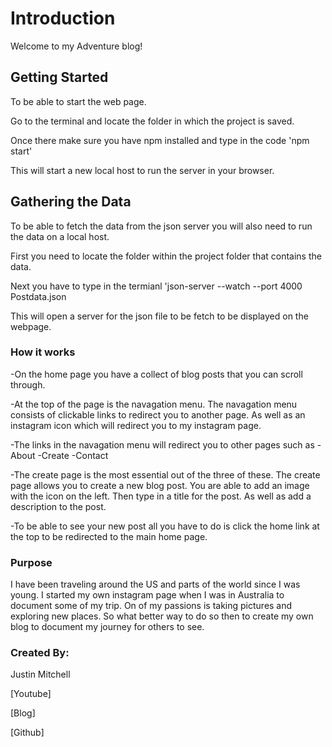# Introduction 

Welcome to my Adventure blog!

## Getting Started 

To be able to start the web page. 

Go to the terminal and locate the folder in which the project is saved. 

Once there make sure you have npm installed and type in the code 'npm start'

This will start a new local host to run the server in your browser. 

## Gathering the Data

To be able to fetch the data from the json server you will also need to run the data on a local host. 

First you need to locate the folder within the project folder that contains the data. 

Next you have to type in the termianl 'json-server --watch --port 4000 Postdata.json

This will open a server for the json file to be fetch to be displayed on the webpage.

### How it works 

-On the home page you have a collect of blog posts that you can scroll through. 

-At the top of the page is the navagation menu. The navagation menu consists of clickable links to redirect you to another page. As well as an instagram icon which will redirect you to my instagram page. 

-The links in the navagation menu will redirect you to other pages such as 
    -About 
    -Create 
    -Contact 

-The create page is the most essential out of the three of these. The create page allows you to create a new blog post. You are able to add an image with the icon on the left. Then type in a title for the post. As well as add a description to the post. 

-To be able to see your new post all you have to do is click the home link at the top to be redirected to the main home page. 

### Purpose 

I have been traveling around the US and parts of the world since I was young. I started my own instagram page when I was in Australia to document some of my trip. On of my passions is taking pictures and exploring new places. So what better way to do so then to create my own blog to document my journey for others to see. 

### Created By:

Justin Mitchell 

[Youtube]

[Blog]

[Github] 